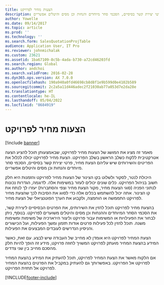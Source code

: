 ```yaml
---
title: הצעות מחיר לפרויקט
description: מאמר זה מציג את המושג של הצעות מחיר לפרויקט, שבאמצעותן תוכל להציע הצעה אטרקטיבית ללקוח כשלב הראשון בשלב הפרויקט. הצעת מחיר לפרויקט יכולה לכלול את הפריטים והשירותים שיש עליהם הצעת מחיר, פרטי יצירת קשר בסיסיים, הסכמי סחר מיוחדים והנחות וכן מסים והיטלים אפשריים.
author: Yowelle
ms.date: 09/14/2017
ms.topic: article
ms.prod: ''
ms.technology: ''
ms.search.form: SalesQuotationProjTable
audience: Application User, IT Pro
ms.reviewer: johnmichalak
ms.custom: 23621
ms.assetid: 1ba67109-8c5b-4ada-b730-a72cd46203fd
ms.search.region: Global
ms.author: andchoi
ms.search.validFrom: 2016-02-28
ms.dyn365.ops.version: AX 7.0.0
ms.openlocfilehash: 190a940a0fd46698cb8d8f1e9b599d0e4102b589
ms.sourcegitcommit: 2c2a5a11d446adec2f21030ab77a053d7e2da28e
ms.translationtype: HT
ms.contentlocale: he-IL
ms.lasthandoff: 05/04/2022
ms.locfileid: "8684919"
---
```

# <a name="project-quotations"></a>הצעות מחיר לפרויקט

[!include [banner](../includes/banner.md)]

מאמר זה מציג את המושג של הצעות מחיר לפרויקט, שבאמצעותן תוכל להציע הצעה אטרקטיבית ללקוח כשלב הראשון בשלב הפרויקט. הצעת מחיר לפרויקט יכולה לכלול את הפריטים והשירותים שיש עליהם הצעת מחיר, פרטי יצירת קשר בסיסיים, הסכמי סחר מיוחדים והנחות וכן מסים והיטלים אפשריים. 

היכולת לנטר, לסקור ולשלוט בקו הצינור של הצעות מחיר לפרויקט והזמנות היא חלק חשוב בניהול הפרויקט. כלים שונים יכולים לעזור במשימות אלה. לדוגמה, הגדרות נכונות לנתוני הפניה (סוגי הצעות מחיר, מקור הצעת מחיר וצפי והסתברות) יעזרו לך לנתח את קו הצינור. אתה יכול להשתמש בכלים אלה כדי לסווג את הסיבות לכך שהצעת מחיר לפרויקט התממשה או הוחמצה, ולקבוע את הערך הפוטנציאלי של הצעת מחיר. 

בהצעת מחיר לפרויקט תוכל להזין את השירותים, את הפרטים הבסיסיים ליצירת קשר, את הסכמי הסחר המיוחדים וההנחות וכן מסים והיטלים משוערים לפרויקט. בנוסף, ניתן לבחור את הפעילויות או המשימות עבור פרויקט וליצור הירארכיה של משימות ומשימות משנה. תוכל להזין לכל פעילות פרטים אודות תזמון ומשך הפעילות, ועל הכישורים והניסיון הנדרשים לעובדים המבצעים את הפעילות. 

הצעת המחיר לפרויקט היא אומדן לא מחייב של העבודה שיש לבצע. עם זאת, כאשר המידע בהצעת המחיר מועתק לפרויקט המשויך לחוזה פרויקט, מידע זה הופך להיות חלק מהסכם מחייב בין שני צדדים. 

אם הלקוח מאשר את הצעת המחיר לפרויקט, תוכל להעתיק את המידע בהצעת המחיר לפרויקט אל הפרויקט. באפשרותך גם להעתיק במקביל את הפרטים בהצעת המחיר לפרויקט אל תחזית הפרויקט.





[!INCLUDE[footer-include](../includes/footer-banner.md)]